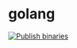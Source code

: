 # golang

[![Publish binaries](https://github.com/stevenriggs/golang/actions/workflows/release.yml/badge.svg)](https://github.com/stevenriggs/golang/actions/workflows/release.yml)